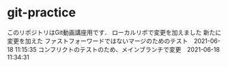 # git-practice
このリポジトリはGit動画講座用です．
ローカルリポで変更を加えました
新たに変更を加えた
ファストフォーワードではないマージのためのテスト　2021-06-18 11:15:35
コンフリクトのテストのため、メインブランチで変更　2021-06-18 11:34:31